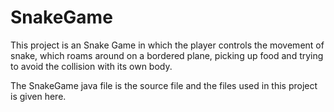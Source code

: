 # SnakeGame
This project is an Snake Game in which the player controls the movement of snake, which roams around on a bordered plane, picking up food  and trying to avoid the collision with its own body.


The SnakeGame java file is the  source file and the files used in this project is given here.

